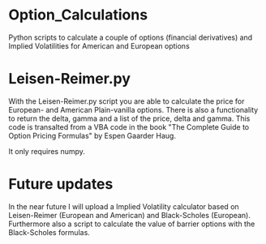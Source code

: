 # Option_Calculations
Python scripts to calculate a couple of options (financial derivatives) and Implied Volatilities for American and European options

# Leisen-Reimer.py
With the Leisen-Reimer.py script you are able to calculate the price for European- and American Plain-vanilla options. There is also a functionality to return the delta, gamma and a list of the price, delta and gamma. This code is transalted from a VBA code in the book "The Complete Guide to Option Pricing Formulas" by Espen Gaarder Haug.

It only requires numpy.

# Future updates
In the near future I will upload a Implied Volatility calculator based on Leisen-Reimer (European and American) and Black-Scholes (European). Furthermore also a script to calculate the value of barrier options with the Black-Scholes formulas.
